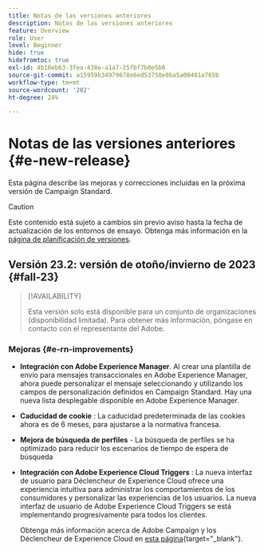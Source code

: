 ```yaml
---
title: Notas de las versiones anteriores
description: Notas de las versiones anteriores
feature: Overview
role: User
level: Beginner
hide: true
hidefromtoc: true
exl-id: 4b10eb63-3fea-438e-a1a7-25fbf7b0e5b0
source-git-commit: a15959b34979678e6ed53758e0ba5a00401a765b
workflow-type: tm+mt
source-wordcount: '202'
ht-degree: 24%

---
```



# Notas de las versiones anteriores {#e-new-release}

Esta página describe las mejoras y correcciones incluidas en la próxima versión de Campaign Standard.

>[!CAUTION]
>
> Este contenido está sujeto a cambios sin previo aviso hasta la fecha de actualización de los entornos de ensayo. Obtenga más información en la [página de planificación de versiones](../../rn/using/release-planning.md).

## Versión 23.2: versión de otoño/invierno de 2023 {#fall-23}

>[!AVAILABILITY]
>
>Esta versión solo está disponible para un conjunto de organizaciones (disponibilidad limitada). Para obtener más información, póngase en contacto con el representante del Adobe.

### Mejoras {#e-rn-improvements}

* **Integración con Adobe Experience Manager**. Al crear una plantilla de envío para mensajes transaccionales en Adobe Experience Manager, ahora puede personalizar el mensaje seleccionando y utilizando los campos de personalización definidos en Campaign Standard. Hay una nueva lista desplegable disponible en Adobe Experience Manager.

* **Caducidad de cookie** : La caducidad predeterminada de las cookies ahora es de 6 meses, para ajustarse a la normativa francesa.

* **Mejora de búsqueda de perfiles** - La búsqueda de perfiles se ha optimizado para reducir los escenarios de tiempo de espera de búsqueda

* **Integración con Adobe Experience Cloud Triggers** : La nueva interfaz de usuario para Déclencheur de Experience Cloud ofrece una experiencia intuitiva para administrar los comportamientos de los consumidores y personalizar las experiencias de los usuarios. La nueva interfaz de usuario de Adobe Experience Cloud Triggers se está implementando progresivamente para todos los clientes.

  Obtenga más información acerca de Adobe Campaign y los Déclencheur de Experience Cloud en [esta página](https://experienceleague.adobe.com/docs/experience-cloud/triggers/overview.html){target="_blank"}.

